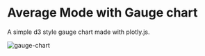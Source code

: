 # Average Mode with Gauge chart
A simple d3 style gauge chart made with plotly.js.

![gauge-chart](https://user-images.githubusercontent.com/31138706/154765506-77784c3c-a4be-43ea-bad6-f26b43870e74.JPG)

